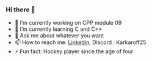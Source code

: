 ### Hi there 👋

- 🔭 I’m currently working on CPP module 09
- 🌱 I’m currently learning C and C++
- 💬 Ask me about whatever you want
- 📫 How to reach me: [Linkedin](https://www.linkedin.com/in/igor-de-spirlet), Discord : Karkaroff25
- ⚡ Fun fact: Hockey player since the age of four
<!--
**IgorDeSpi/IgorDeSpi** is a ✨ _special_ ✨ repository because its `README.md` (this file) appears on your GitHub profile.

Here are some ideas to get you started:


- 👯 I’m looking to collaborate on ...
- 🤔 I’m looking for help with ...

- 😄 Pronouns: ...

-->
